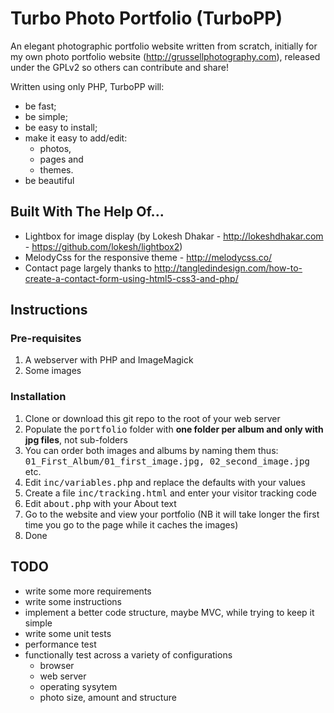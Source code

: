 Turbo Photo Portfolio (TurboPP)
===============================

An elegant photographic portfolio website written from scratch, initially for my own photo portfolio website
(http://grussellphotography.com), released under the GPLv2 so others can contribute and share!

Written using only PHP, TurboPP will:
- be fast;
- be simple;
- be easy to install;
- make it easy to add/edit:
  - photos,
  - pages and
  - themes.
- be beautiful

Built With The Help Of...
-------------------------
- Lightbox for image display (by Lokesh Dhakar - http://lokeshdhakar.com - https://github.com/lokesh/lightbox2)
- MelodyCss for the responsive theme - http://melodycss.co/
- Contact page largely thanks to http://tangledindesign.com/how-to-create-a-contact-form-using-html5-css3-and-php/

Instructions
------------
### Pre-requisites
1. A webserver with PHP and ImageMagick
2. Some images

### Installation
1. Clone or download this git repo to the root of your web server
2. Populate the <tt>portfolio</tt> folder with <strong>one folder per album and only with jpg files</strong>, not sub-folders
3. You can order both images and albums by naming them thus: <tt>01_First_Album/01_first_image.jpg, 02_second_image.jpg</tt> etc.
4. Edit <tt>inc/variables.php</tt> and replace the defaults with your values
5. Create a file <tt>inc/tracking.html</tt> and enter your visitor tracking code
6. Edit <tt>about.php</tt> with your About text
7. Go to the website and view your portfolio (NB it will take longer the first time you go to the page while it caches the images)
8. Done


TODO
----
- write some more requirements
- write some instructions
- implement a better code structure, maybe MVC, while trying to keep it simple
- write some unit tests
- performance test
- functionally test across a variety of configurations
  - browser
  - web server
  - operating sysytem
  - photo size, amount and structure
